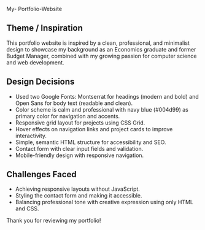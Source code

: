 My- Portfolio-Website 

## Theme / Inspiration
This portfolio website is inspired by a clean, professional, and minimalist design to showcase my background as an Economics graduate and former Budget Manager, combined with my growing passion for computer science and web development.

## Design Decisions
- Used two Google Fonts: Montserrat for headings (modern and bold) and Open Sans for body text (readable and clean).
- Color scheme is calm and professional with navy blue (#004d99) as primary color for navigation and accents.
- Responsive grid layout for projects using CSS Grid.
- Hover effects on navigation links and project cards to improve interactivity.
- Simple, semantic HTML structure for accessibility and SEO.
- Contact form with clear input fields and validation.
- Mobile-friendly design with responsive navigation.

## Challenges Faced
- Achieving responsive layouts without JavaScript.
- Styling the contact form and making it accessible.
- Balancing professional tone with creative expression using only HTML and CSS.

Thank you for reviewing my portfolio!

